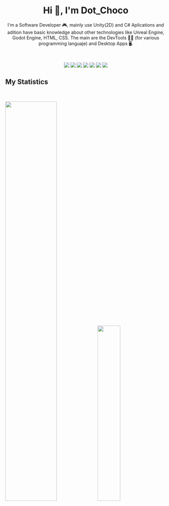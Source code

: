 <h1 align="center">
  <b>Hi 👋, I'm Dot_Choco</b>
</h1>
<p align="center">
I'm a Software Developer 🎮, mainly use Unity(2D) and C# Aplications and adition have basic knowledge about other technologies like Unreal Engine, Godot Engine, HTML, CSS. 
The main are the DevTools 🧑‍💻 (for various programming languaje) and Desktop Apps 🖥️.
</p>
<br>

<p>
<div align="center">
  <img src="https://img.shields.io/badge/-Unity-757575?style=for-the-badge&logo=unity&logoColor=E6E6E6&labelColor=1F1F1F">
  <img src="https://img.shields.io/badge/-Unreal-dedede?style=for-the-badge&logo=unrealengine&logoColor=dedede&labelColor=000000">
  <img src="https://img.shields.io/badge/-Godot-7F7DFF?style=for-the-badge&logo=godotengine&logoColor=B7B5FF&labelColor=1F1F1F">
  <img src="https://img.shields.io/badge/-Kotlin-1E875E?style=for-the-badge&logo=kotlin&logoColor=008F62&labelColor=1F1F1F">
  <img src="https://img.shields.io/badge/-CSharp-7751BA?style=for-the-badge&logo=csharp&logoColor=CEB2FF&labelColor=1F1F1F">
  <img src="https://img.shields.io/badge/-HTML-c58545?style=for-the-badge&logo=html5&logoColor=c58545&labelColor=282828">
  <img src="https://img.shields.io/badge/-CSS-d1a01f?style=for-the-badge&logo=css3&logoColor=d1a01f&labelColor=282828">
</div>
</p>


## My Statistics

<br/>
<p align="left">
  <img width="56.6%" src="https://github-readme-stats.vercel.app/api?username=MrChocoreto&theme=dark&show_icons=true&hide=stars&ring_color=B7B5FF&rank_icon=github" />
  <img width="37.5%" src="https://github-readme-stats.vercel.app/api/top-langs/?username=MrChocoreto&layout=compact&theme=dark" />
  </a>
</p>
<br>

